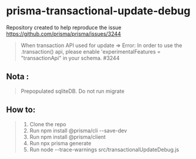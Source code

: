 # prisma-transactional-update-debug
Repository created to help reproduce the issue
https://github.com/prisma/prisma/issues/3244

> When transaction API used for update => Error: In order to use the .transaction() api, please enable 'experimentalFeatures = "transactionApi" in your schema. #3244

## Nota : 
> Prepopulated sqliteDB. Do not run migrate

## How to:
> 1. Clone the repo
> 2. Run npm install @prisma/cli --save-dev
> 3. Run npm install @prisma/client
> 4. Run npx prisma generate
> 5. Run node  --trace-warnings src/transactionalUpdateDebug.js
